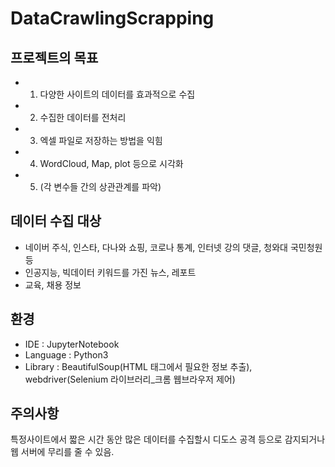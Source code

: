 # DataCrawlingScrapping
## 프로젝트의 목표
- 1. 다양한 사이트의 데이터를 효과적으로 수집
- 2. 수집한 데이터를 전처리
- 3. 엑셀 파일로 저장하는 방법을 익힘
- 4. WordCloud, Map, plot 등으로 시각화
- 5. (각 변수들 간의 상관관계를 파악)

## 데이터 수집 대상
- 네이버 주식, 인스타, 다나와 쇼핑, 코로나 통계, 인터넷 강의 댓글, 청와대 국민청원 등
- 인공지능, 빅데이터 키워드를 가진 뉴스, 레포트
- 교육, 채용 정보

## 환경
- IDE : JupyterNotebook
- Language : Python3
- Library : BeautifulSoup(HTML 태그에서 필요한 정보 추출), webdriver(Selenium 라이브러리_크롬 웹브라우저 제어)

## 주의사항
특정사이트에서 짧은 시간 동안 많은 데이터를 수집할시 디도스 공격 등으로 감지되거나 웹 서버에 무리를 줄 수 있음.
